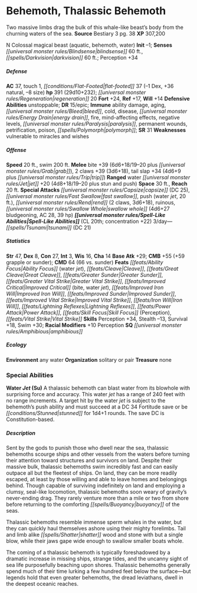 ﻿---
cssclass: [monsters]
title1: Behemoth, Thalassic Behemoth
desc_short: Two massive limbs drag the bulk of this whale-like beast's body from the
  churning waters of the sea.
title2: Thalassic Behemoth
CR: 20
sources:
- name: Bestiary 3
  page: 38
  link: http://paizo.com/products/btpy8odu?Pathfinder-Roleplaying-Game-Bestiary-3
XP: 307200
alignment: N
size: Colossal
type: magical beast
subtypes:
- aquatic
- behemoth
- water
initiative:
  bonus: -1
senses:
  blindsense: 60
  darkvision: 60
AC:
  AC: 37
  touch: 1
  flat_footed: 37
  components:
    dex: -1
    natural: 36
    size: -8
HP:
  HP: 391
  long: 29d10+232
  regeneration: 20
saves:
  fort: 24
  ref: 17
  will: 14
defensive_abilities:
- unstoppable
DR:
- amount: 15
  weakness: epic
immunities:
- ability damage
- aging
- bleed
- cold
- disease
- energy drain
- fire
- mind-affecting effects
- negative levels
- paralysis
- permanent wounds
- petrification
- poison
- polymorph
SR: 31
weaknesses:
- vulnerable to miracles and wishes
speeds:
  base: 20
  swim: 200
attacks:
  melee:
  - - text: bite +39 (6d6+18/19-20 plus grab)
      entries:
      - - damage: 6d6+18
          crit_range: 19-20
        - effect: grab
      attack: bite
      bonus:
      - 39
    - text: 2 claws +39 (3d6+18)
      entries:
      - - damage: 3d6+18
      count: 2
      attack: claws
      bonus:
      - 39
    - text: tail slap +34 (4d6+9 plus trip)
      entries:
      - - damage: 4d6+9
        - effect: trip
      attack: tail slap
      bonus:
      - 34
  ranged:
  - - text: water jet +20 (4d8+18/19-20 plus stun and push)
      entries:
      - - damage: 4d8+18
          crit_range: 19-20
        - effect: stun
        - effect: push
      attack: water jet
      bonus:
      - 20
  special:
  - capsize (DC 25)
  - fast swallow
  - push (water jet, 20 ft.)
  - rend (2 claws, 3d6+18)
  - ruinous
  - swallow whole (4d6+27 bludgeoning, AC 28, 39 hp)
space: 30
reach: 20
spell_like_abilities:
  entries:
  - name: tsunami
    source: default
    freq: 3/day
    DC: 21
  sources:
  - name: default
    CL: 20
    concentration: 22
ability_scores:
  STR: 47
  DEX: 8
  CON: 27
  INT: 3
  WIS: 16
  CHA: 14
BAB: 29
CMB: 55
CMB_other: +59 grapple or sunder
CMD: 64
CMD_other: 66 vs. sunder
feats:
- name: Ability Focus (water jet)
- name: Cleave
- name: Great Cleave
- name: Greater Sunder
- name: Greater Vital Strike
- name: Improved Critical (bite)
- name: Improved Critical (water jet)
- name: Improved Iron Will
- name: Improved Sunder
- name: Improved Vital Strike
- name: Iron Will
- name: Lightning Reflexes
- name: Power Attack
- name: Skill Focus (Perception)
- name: Vital Strike
skills:
  Perception: 34
  Stealth: -13
  Survival: 18
  Swim: 30
  _racial_mods:
    Perception:
      _: 10
special_qualities:
- amphibious
ecology:
  environment: any water
  organization: solitary or pair
  treasure_type: none
special_abilities:
  Water Jet (Su): A thalassic behemoth can blast water from its blowhole with surprising
    force and accuracy. This water jet has a range of 240 feet with no range increments.
    A target hit by the water jet is subject to the behemoth's push ability and must
    succeed at a DC 34 Fortitude save or be stunned for 1d4+1 rounds. The save DC
    is Constitution-based.
desc_long: |-
  Sent by the gods to punish those who dwell near the sea, thalassic behemoths scourge ships and other vessels from the waters before turning their attention toward structures and survivors on land. Despite their massive bulk, thalassic behemoths swim incredibly fast and can easily outpace all but the fleetest of ships. On land, they can be more readily escaped, at least by those willing and able to leave homes and belongings behind. Though capable of surviving indefinitely on land and employing a clumsy, seal-like locomotion, thalassic behemoths soon weary of gravity's never-ending drag. They rarely venture more than a mile or two from shore before returning to the comforting buoyancy of the seas.

  Thalassic behemoths resemble immense sperm whales in the water, but they can quickly haul themselves ashore using their mighty forelimbs. Tail and limb alike shatter wood and stone with but a single blow, while their jaws gape wide enough to swallow smaller boats whole.

  The coming of a thalassic behemoth is typically foreshadowed by a dramatic increase in missing ships, strange tides, and the uncanny sight of sea life purposefully beaching upon shores. Thalassic behemoths generally spend much of their time lurking a few hundred feet below the surface-but legends hold that even greater behemoths, the dread leviathans, dwell in the deepest oceanic reaches.

---

# Behemoth, Thalassic Behemoth
Two massive limbs drag the bulk of this whale-like beast’s body from the churning waters of the sea.
**Source** Bestiary 3 pg. 38
**XP** 307,200

N Colossal magical beast (aquatic, behemoth, water)
**Init** –1; **Senses** _[[universal monster rules/Blindsense|blindsense]]_ 60 ft., _[[spells/Darkvision|darkvision]]_ 60 ft.; Perception +34

##### Defense

**AC** 37, touch 1, _[[conditions/Flat-Footed|flat-footed]]_ 37 (–1 Dex, +36 natural, –8 size)
**hp** 391 (29d10+232); _[[universal monster rules/Regeneration|regeneration]]_ 20
**Fort** +24, **Ref** +17, **Will** +14
**Defensive Abilities** unstoppable; **DR** 15/epic; **Immune** ability damage, aging, _[[universal monster rules/Bleed|bleed]]_, cold, disease, _[[universal monster rules/Energy Drain|energy drain]]_, fire, mind-affecting effects, negative levels, _[[universal monster rules/Paralysis|paralysis]]_, permanent wounds, petrification, poison, _[[spells/Polymorph|polymorph]]_; **SR** 31
**Weaknesses** vulnerable to miracles and wishes

##### Offense
**Speed** 20 ft., swim 200 ft.
**Melee** bite +39 (6d6+18/19–20 plus _[[universal monster rules/Grab|grab]]_), 2 claws +39 (3d6+18), tail slap +34 (4d6+9 plus _[[universal monster rules/Trip|trip]]_)
**Ranged** water _[[universal monster rules/Jet|jet]]_ +20 (4d8+18/19–20 plus stun and push)
**Space** 30 ft., **Reach** 20 ft.
**Special Attacks** _[[universal monster rules/Capsize|capsize]]_ (DC 25), _[[universal monster rules/Fast Swallow|fast swallow]]_, push (water _jet_, 20 ft.), _[[universal monster rules/Rend|rend]]_ (2 claws, 3d6+18), ruinous, _[[universal monster rules/Swallow Whole|swallow whole]]_ (4d6+27 bludgeoning, AC 28, 39 hp)
**_[[universal monster rules/Spell-Like Abilities|Spell-Like Abilities]]_** (CL 20th; concentration +22)
3/day—_[[spells/Tsunami|tsunami]]_ (DC 21)

##### Statistics
**Str** 47, **Dex** 8, **Con** 27, **Int** 3, **Wis** 16, **Cha** 14
**Base Atk** +29; **CMB** +55 (+59 grapple or sunder); **CMD** 64 (66 vs. sunder)
**Feats** _[[feats/Ability Focus|Ability Focus]]_ (water _jet_), _[[feats/Cleave|Cleave]]_, _[[feats/Great Cleave|Great Cleave]]_, _[[feats/Greater Sunder|Greater Sunder]]_, _[[feats/Greater Vital Strike|Greater Vital Strike]]_, _[[feats/Improved Critical|Improved Critical]]_ (bite, water _jet_), _[[feats/Improved Iron Will|Improved Iron Will]]_, _[[feats/Improved Sunder|Improved Sunder]]_, _[[feats/Improved Vital Strike|Improved Vital Strike]]_, _[[feats/Iron Will|Iron Will]]_, _[[feats/Lightning Reflexes|Lightning Reflexes]]_, _[[feats/Power Attack|Power Attack]]_, _[[feats/Skill Focus|Skill Focus]]_ (Perception), _[[feats/Vital Strike|Vital Strike]]_
**Skills** Perception +34, Stealth –13, Survival +18, Swim +30; **Racial Modifiers** +10 Perception
**SQ** _[[universal monster rules/Amphibious|amphibious]]_

##### Ecology

**Environment** any water
**Organization** solitary or pair
**Treasure** none

### Special Abilities

**Water _Jet_ (Su)** A thalassic behemoth can blast water from its blowhole with surprising force and accuracy. This water _jet_ has a range of 240 feet with no range increments. A target hit by the water _jet_ is subject to the behemoth’s push ability and must succeed at a DC 34 Fortitude save or be _[[conditions/Stunned|stunned]]_ for 1d4+1 rounds. The save DC is Constitution-based.

##### Description

Sent by the gods to punish those who dwell near the sea, thalassic behemoths scourge ships and other vessels from the waters before turning their attention toward structures and survivors on land. Despite their massive bulk, thalassic behemoths swim incredibly fast and can easily outpace all but the fleetest of ships. On land, they can be more readily escaped, at least by those willing and able to leave homes and belongings behind. Though capable of surviving indefinitely on land and employing a clumsy, seal-like locomotion, thalassic behemoths soon weary of gravity’s never-ending drag. They rarely venture more than a mile or two from shore before returning to the comforting _[[spells/Buoyancy|buoyancy]]_ of the seas.

Thalassic behemoths resemble immense sperm whales in the water, but they can quickly haul themselves ashore using their mighty forelimbs. Tail and limb alike _[[spells/Shatter|shatter]]_ wood and stone with but a single blow, while their jaws gape wide enough to swallow smaller boats whole.

The coming of a thalassic behemoth is typically foreshadowed by a dramatic increase in missing ships, strange tides, and the uncanny sight of sea life purposefully beaching upon shores. Thalassic behemoths generally spend much of their time lurking a few hundred feet below the surface—but legends hold that even greater behemoths, the dread leviathans, dwell in the deepest oceanic reaches.
